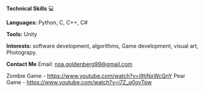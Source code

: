 **Technical Skills** 💻

**Languages:** Python, C, C++, C#

**Tools:** Unity

**Interests:** software development, algorithms, Game development, visual art, Photograpy.

**Contact Me**
Email: noa.goldenberg99@gmail.com

Zombie Game - https://www.youtube.com/watch?v=i9tjNxWcQnY
Pear Game - https://www.youtube.com/watch?v=i7Z_q0ovTpw

<!---
NoaGoldenberg1/NoaGoldenberg1 is a ✨ special ✨ repository because its `README.md` (this file) appears on your GitHub profile.
You can click the Preview link to take a look at your changes.
--->

